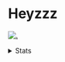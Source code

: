 # Heyzzz  

[![.](https://skillicons.dev/icons?i=js,java)](https://skillicons.dev)  

<details>
<summary>Stats</summary
<!--START_SECTION:waka-->

```txt
JavaScript   9 hrs 25 mins   ██████████████████████░░░   87.96 %
CSS          50 mins         ██░░░░░░░░░░░░░░░░░░░░░░░   07.82 %
JSON         24 mins         █░░░░░░░░░░░░░░░░░░░░░░░░   03.87 %
Rust         1 min           ░░░░░░░░░░░░░░░░░░░░░░░░░   00.30 %
D            0 secs          ░░░░░░░░░░░░░░░░░░░░░░░░░   00.04 %
```

<!--END_SECTION:waka-->
</details>
